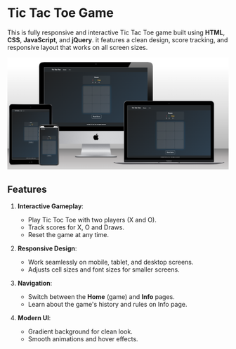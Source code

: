 # Tic Tac Toe Game

This is fully responsive and interactive Tic Tac Toe game built using **HTML**, **CSS**, **JavaScript**, and **jQuery**.
it features a clean design, score tracking, and responsive layout that works on all screen sizes.

![Screenshot of responsive design](assets/image/responsive.png)

## Features
1. **Interactive Gameplay**:
   - Play Tic Toc Toe with two players (X and O).
   - Track scores for X, O and Draws.
   - Reset the game at any time.

2. **Responsive Design**:
   - Work seamlessly on mobile, tablet, and desktop screens.
   - Adjusts cell sizes and font sizes for smaller screens.

3. **Navigation**:
   - Switch between the **Home** (game) and **Info** pages.
   - Learn about the game's history and rules on Info page.

4. **Modern UI**:
   - Gradient background for clean look.
   - Smooth animations and hover effects.

   
